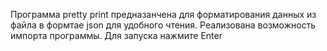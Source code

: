 Программа pretty print предназанчена для форматирования данных из файла в формтае json для удобного чтения.
Реализована возможность импорта программы.
Для запуска нажмите Enter
